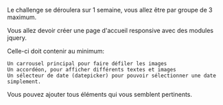 Le challenge se déroulera sur 1 semaine, vous allez être par groupe de 3 maximum. 

Vous allez devoir créer une page d'accueil responsive avec des modules jquery.

Celle-ci doit contenir au minimum:

    Un carrousel principal pour faire défiler les images
    Un accordéon, pour afficher différents textes et images
    Un sélecteur de date (datepicker) pour pouvoir sélectionner une date simplement.

Vous pouvez ajouter tous éléments qui vous semblent pertinents.
